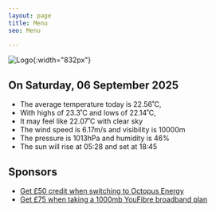 ```yaml
---
layout: page
title: Menu
seo: Menu

---
```


![Logo](/images/logo.jpg){:width="832px"}

<!-- weather_marker starts -->
## On Saturday, 06 September 2025

- The average temperature today is 22.56˚C,
- With highs of 23.3˚C and lows of 22.14˚C,
- It may feel like 22.07˚C with clear sky
- The wind speed is 6.17m/s and visibility is 10000m
- The pressure is 1013hPa and humidity is 46%
- The sun will rise at 05:28 and set at 18:45

<!-- weather_marker ends -->

## Sponsors

- [Get £50 credit when switching to Octopus Energy](https://bit.ly/3oD1nnS)
- [Get £75 when taking a 1000mb YouFibre broadband plan](https://aklam.io/91zWhU?)
